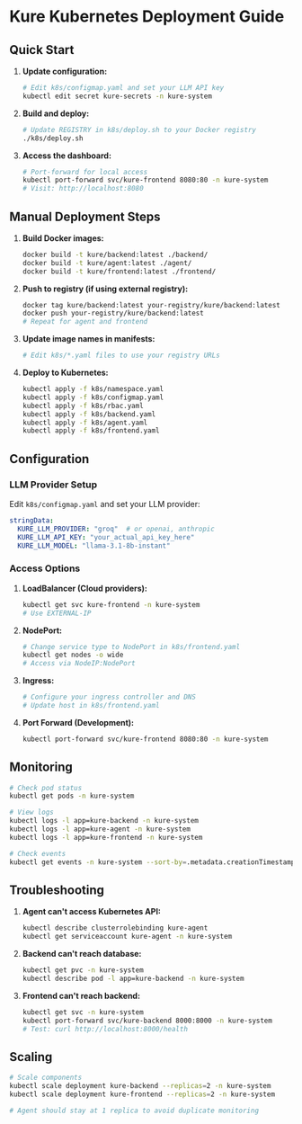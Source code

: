 # Kure Kubernetes Deployment Guide

## Quick Start

1. **Update configuration:**
   ```bash
   # Edit k8s/configmap.yaml and set your LLM API key
   kubectl edit secret kure-secrets -n kure-system
   ```

2. **Build and deploy:**
   ```bash
   # Update REGISTRY in k8s/deploy.sh to your Docker registry
   ./k8s/deploy.sh
   ```

3. **Access the dashboard:**
   ```bash
   # Port-forward for local access
   kubectl port-forward svc/kure-frontend 8080:80 -n kure-system
   # Visit: http://localhost:8080
   ```

## Manual Deployment Steps

1. **Build Docker images:**
   ```bash
   docker build -t kure/backend:latest ./backend/
   docker build -t kure/agent:latest ./agent/
   docker build -t kure/frontend:latest ./frontend/
   ```

2. **Push to registry (if using external registry):**
   ```bash
   docker tag kure/backend:latest your-registry/kure/backend:latest
   docker push your-registry/kure/backend:latest
   # Repeat for agent and frontend
   ```

3. **Update image names in manifests:**
   ```bash
   # Edit k8s/*.yaml files to use your registry URLs
   ```

4. **Deploy to Kubernetes:**
   ```bash
   kubectl apply -f k8s/namespace.yaml
   kubectl apply -f k8s/configmap.yaml
   kubectl apply -f k8s/rbac.yaml
   kubectl apply -f k8s/backend.yaml
   kubectl apply -f k8s/agent.yaml
   kubectl apply -f k8s/frontend.yaml
   ```

## Configuration

### LLM Provider Setup
Edit `k8s/configmap.yaml` and set your LLM provider:

```yaml
stringData:
  KURE_LLM_PROVIDER: "groq"  # or openai, anthropic
  KURE_LLM_API_KEY: "your_actual_api_key_here"
  KURE_LLM_MODEL: "llama-3.1-8b-instant"
```

### Access Options

1. **LoadBalancer (Cloud providers):**
   ```bash
   kubectl get svc kure-frontend -n kure-system
   # Use EXTERNAL-IP
   ```

2. **NodePort:**
   ```bash
   # Change service type to NodePort in k8s/frontend.yaml
   kubectl get nodes -o wide
   # Access via NodeIP:NodePort
   ```

3. **Ingress:**
   ```bash
   # Configure your ingress controller and DNS
   # Update host in k8s/frontend.yaml
   ```

4. **Port Forward (Development):**
   ```bash
   kubectl port-forward svc/kure-frontend 8080:80 -n kure-system
   ```

## Monitoring

```bash
# Check pod status
kubectl get pods -n kure-system

# View logs
kubectl logs -l app=kure-backend -n kure-system
kubectl logs -l app=kure-agent -n kure-system
kubectl logs -l app=kure-frontend -n kure-system

# Check events
kubectl get events -n kure-system --sort-by=.metadata.creationTimestamp
```

## Troubleshooting

1. **Agent can't access Kubernetes API:**
   ```bash
   kubectl describe clusterrolebinding kure-agent
   kubectl get serviceaccount kure-agent -n kure-system
   ```

2. **Backend can't reach database:**
   ```bash
   kubectl get pvc -n kure-system
   kubectl describe pod -l app=kure-backend -n kure-system
   ```

3. **Frontend can't reach backend:**
   ```bash
   kubectl get svc -n kure-system
   kubectl port-forward svc/kure-backend 8000:8000 -n kure-system
   # Test: curl http://localhost:8000/health
   ```

## Scaling

```bash
# Scale components
kubectl scale deployment kure-backend --replicas=2 -n kure-system
kubectl scale deployment kure-frontend --replicas=2 -n kure-system

# Agent should stay at 1 replica to avoid duplicate monitoring
```